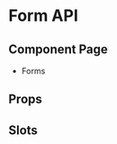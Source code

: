 # Form API

## Component Page
- <router-link to="/components/forms">Forms</router-link>

## Props
<Table name="form" field="props" />

## Slots
<Table name="form" field="emits" />

